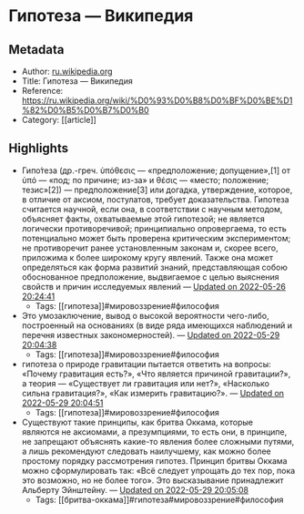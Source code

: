 # Гипотеза — Википедия

## Metadata
- Author: [ru.wikipedia.org]()
- Title: Гипотеза — Википедия
- Reference: https://ru.wikipedia.org/wiki/%D0%93%D0%B8%D0%BF%D0%BE%D1%82%D0%B5%D0%B7%D0%B0
- Category: [[article]]

## Highlights
- Гипо́теза (др.-греч. ὑπόθεσις — «предположение; допущение»,[1] от ὑπό — «под; по причине; из-за» и θέσις — «место; положение; тезис»[2]) — предположение[3] или догадка, утверждение, которое, в отличие от аксиом, постулатов, требует доказательства. Гипотеза считается научной, если она, в соответствии с научным методом, объясняет факты, охватываемые этой гипотезой; не является логически противоречивой; принципиально опровергаема, то есть потенциально может быть проверена критическим экспериментом; не противоречит ранее установленным законам и, скорее всего, приложима к более широкому кругу явлений.
Также она может определяться как форма развитий знаний, представляющая собою обоснованное предположение, выдвигаемое с целью выяснения свойств и причин исследуемых явлений — [Updated on 2022-05-26 20:24:41](https://hyp.is/un7oGN0YEeyiMc8dPFvPPg/ru.wikipedia.org/wiki/%D0%93%D0%B8%D0%BF%D0%BE%D1%82%D0%B5%D0%B7%D0%B0)
   - Tags: [[гипотеза]]#мировоззрение#философия
- Это умозаключение, вывод о высокой вероятности чего-либо, построенный на основаниях (в виде ряда имеющихся наблюдений и перечня известных закономерностей). — [Updated on 2022-05-29 20:04:38](https://hyp.is/8d9Vmt0YEeyQ7zf_Yl6CVA/ru.wikipedia.org/wiki/%D0%93%D0%B8%D0%BF%D0%BE%D1%82%D0%B5%D0%B7%D0%B0)
   - Tags: [[гипотеза]]#мировоззрение#философия
- гипотеза о природе гравитации пытается ответить на вопросы: «Почему гравитация есть?», «Что является причиной гравитации?», а теория — «Существует ли гравитация или нет?», «Насколько сильна гравитация?», «Как измерить гравитацию?». — [Updated on 2022-05-29 20:04:51](https://hyp.is/26-VNt0ZEeypsv8miDGSfA/ru.wikipedia.org/wiki/%D0%93%D0%B8%D0%BF%D0%BE%D1%82%D0%B5%D0%B7%D0%B0)
   - Tags: [[гипотеза]]#мировоззрение#философия
- Существуют такие принципы, как бритва Оккама, которые являются не аксиомами, а презумпциями, то есть они, в принципе, не запрещают объяснять какие-то явления более сложными путями, а лишь рекомендуют следовать наилучшему, как можно более простому порядку рассмотрения гипотез. Принцип бритвы Оккама можно сформулировать так: «Всё следует упрощать до тех пор, пока это возможно, но не более того». Это высказывание принадлежит Альберту Эйнштейну. — [Updated on 2022-05-29 20:05:08](https://hyp.is/C2T1bt0aEeyF1qc1-pUYBg/ru.wikipedia.org/wiki/%D0%93%D0%B8%D0%BF%D0%BE%D1%82%D0%B5%D0%B7%D0%B0)
   - Tags: [[бритва-оккама]]#гипотеза#мировоззрение#философия
